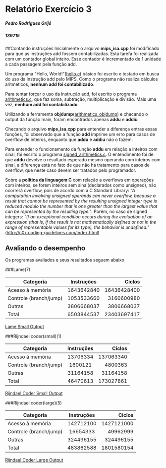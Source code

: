 # Relatório Exercício 3                                                                  

##### Pedro Rodrigues Grijó
##### 139715

##Contando instruções
Inicialmente o arquivo **mips_isa.cpp** foi modificado para que as instruções add fossem contabilizadas. Esta tarefa foi realizada com um contador global inteiro. Esse contador é incrementado de 1 unidade a cada passagem pela função add.
<br/>

Um programa "Hello, World!"([hello.c](https://github.com/pedrogrijo/MC723/blob/master/exercicio3/hello.c)) básico foi escrito e testado em busca do uso da instrução add pelo MIPS. Como o programa não realiza cálculos aritméticos, **nenhum add foi contabilizado**.

Para tentar forçar o uso da instrução add, foi escrito o programa [arithmetics.c](https://github.com/pedrogrijo/MC723/blob/master/exercicio3/arithmetics.c), que faz soma, subtração, multiplicação e divisão. Mais uma vez, **nenhum add foi contabilizado**.

Utilizando a ferramenta **objdump**([arithmetics_objdump](https://github.com/pedrogrijo/MC723/blob/master/exercicio3/arithmetics_objdump.txt)) e checando o output da função main, foram encontrados apenas **addu** e **addiu** 

Checando o arquivo **mips_isa.cpp** para entender a diferença entras essas funções, foi observado que a função **add** imprime um erro para casos de overflow de inteiros, enquanto que **addu** e **addiu** não o fazem. 

Para entender o funcionamento da função **addu** em relação a inteiros com sinal, foi escrito o programa [signed_arithmetics.c](https://github.com/pedrogrijo/MC723/blob/master/exercicio3/signed_arithmetics.c). O entendimento foi de que **addu** devolve o resultado esperado mesmo operando com inteiros com sinal, a diferença está no fato de que não há tratamento para casos de overflow, que neste caso devem ser tratados pelo programador.

Sobre a **política da linguagem C** com relação a overflows em operações com inteiros, se forem inteiros sem sinal(declarados como unsigned), não ocorrerá overflow, pois de acordo com a C Standard Library: *"A computation involving unsigned operands can never overflow, because a result that cannot be represented by the resulting unsigned integer type is reduced modulo the number that is one greater than the largest value that can be represented by the resulting type."*. Porém, no caso de signed integers: *"If an exceptional condition occurs during the evaluation of an expression (that is, if the result is not mathematically defined or not in the range of representable values for its type), the behavior is undefined."* (http://c0x.coding-guidelines.com/index.html)

## Avaliando o desempenho
Os programas avaliados e seus resultados seguem abaixo

###Lame(7)

| Categoria        | Instruções           | Ciclos  |
| ------------- |:-------------:| -----:|
| Acesso à memória      | 1643642840 | 16436428400 |
| Controle (branch/jump)      | 1053533660      |   3160600980 |
| Outras | 3806668037      |    3806668037 |
| Total |6503844537 |23403697417 |

[Lame Small Output](https://github.com/pedrogrijo/MC723/blob/master/exercicio3/lame_small.txt)

###Rijndael coder(small)(1)

| Categoria        | Instruções           | Ciclos  |
| ------------- |:-------------:| -----:|
| Acesso à memória      |13706334  | 137063340 |
| Controle (branch/jump)      |   1600121    |  4800363  |
| Outras |    31164158   |   31164158  |
| Total |46470613 | 173027861|

[Rijndael Coder Small Output](https://github.com/pedrogrijo/MC723/blob/master/exercicio3/rijndael_coder_small_output.txt)

###Rijndael coder(large)(5)

| Categoria        | Instruções           | Ciclos  |
| ------------- |:-------------:| -----:|
| Acesso à memória      | 142712100 |1427121000  |
| Controle (branch/jump)      |    16654333   |   49962999 |
| Outras |      324496155 |   324496155  |
| Total | 483862588| 1801580154|

[Rijndael Coder Large Output](https://github.com/pedrogrijo/MC723/blob/master/exercicio3/rijndael_coder_large_output.txt)
